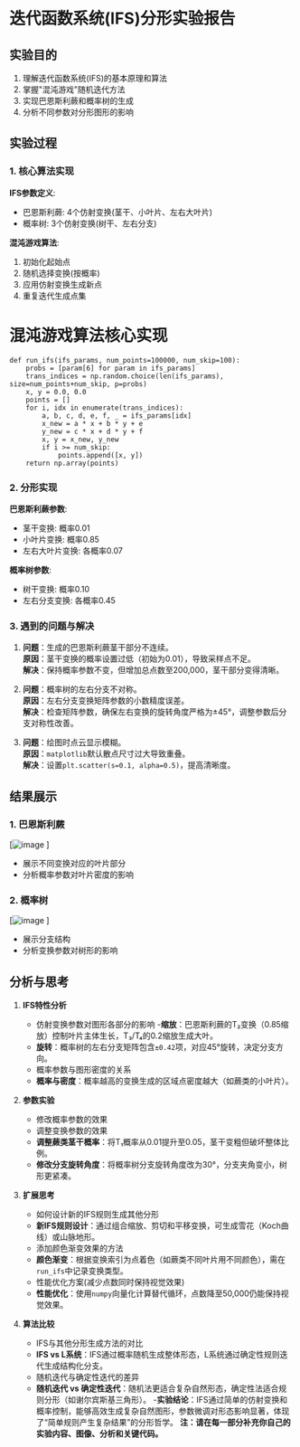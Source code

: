 # 迭代函数系统(IFS)分形实验报告

## 实验目的

1. 理解迭代函数系统(IFS)的基本原理和算法
2. 掌握"混沌游戏"随机迭代方法
3. 实现巴恩斯利蕨和概率树的生成
4. 分析不同参数对分形图形的影响

## 实验过程

### 1. 核心算法实现

**IFS参数定义**:
- 巴恩斯利蕨: 4个仿射变换(茎干、小叶片、左右大叶片)
- 概率树: 3个仿射变换(树干、左右分支)

**混沌游戏算法**:
1. 初始化起始点
2. 随机选择变换(按概率)
3. 应用仿射变换生成新点
4. 重复迭代生成点集
# 混沌游戏算法核心实现
```
def run_ifs(ifs_params, num_points=100000, num_skip=100):
    probs = [param[6] for param in ifs_params]
    trans_indices = np.random.choice(len(ifs_params), size=num_points+num_skip, p=probs)
    x, y = 0.0, 0.0
    points = []
    for i, idx in enumerate(trans_indices):
        a, b, c, d, e, f, _ = ifs_params[idx]
        x_new = a * x + b * y + e
        y_new = c * x + d * y + f
        x, y = x_new, y_new
        if i >= num_skip:
            points.append([x, y])
    return np.array(points)
```
### 2. 分形实现

**巴恩斯利蕨参数**:
- 茎干变换: 概率0.01
- 小叶片变换: 概率0.85
- 左右大叶片变换: 各概率0.07

**概率树参数**:
- 树干变换: 概率0.10
- 左右分支变换: 各概率0.45

### 3. 遇到的问题与解决
1. **问题**：生成的巴恩斯利蕨茎干部分不连续。  
   **原因**：茎干变换的概率设置过低（初始为0.01），导致采样点不足。  
   **解决**：保持概率参数不变，但增加总点数至200,000，茎干部分变得清晰。  

2. **问题**：概率树的左右分支不对称。  
   **原因**：左右分支变换矩阵参数的小数精度误差。  
   **解决**：检查矩阵参数，确保左右变换的旋转角度严格为±45°，调整参数后分支对称性改善。  

3. **问题**：绘图时点云显示模糊。  
   **原因**：`matplotlib`默认散点尺寸过大导致重叠。  
   **解决**：设置`plt.scatter(s=0.1, alpha=0.5)`，提高清晰度。  

## 结果展示

### 1. 巴恩斯利蕨
[![image](https://github.com/user-attachments/assets/13b066cb-0c00-4ab6-b688-3903c3610cfd)
]
- 展示不同变换对应的叶片部分
- 分析概率参数对叶片密度的影响

### 2. 概率树 
[![image](https://github.com/user-attachments/assets/4d0ea302-9986-40b4-bdbc-66aab8eab795)
]
- 展示分支结构
- 分析变换参数对树形的影响

## 分析与思考

1. **IFS特性分析**
   - 仿射变换参数对图形各部分的影响
   -**缩放**：巴恩斯利蕨的T₂变换（0.85缩放）控制叶片主体生长，T₃/T₄的0.2缩放生成大叶。  
   - **旋转**：概率树的左右分支矩阵包含`±0.42`项，对应45°旋转，决定分支方向。
   - 概率参数与图形密度的关系
   - **概率与密度**：概率越高的变换生成的区域点密度越大（如蕨类的小叶片）。

2. **参数实验**
   - 修改概率参数的效果
   - 调整变换参数的效果
   - **调整蕨类茎干概率**：将T₁概率从0.01提升至0.05，茎干变粗但破坏整体比例。  
   - **修改分支旋转角度**：将概率树分支旋转角度改为30°，分支夹角变小，树形更紧凑。

3. **扩展思考**
   - 如何设计新的IFS规则生成其他分形
   - **新IFS规则设计**：通过组合缩放、剪切和平移变换，可生成雪花（Koch曲线）或山脉地形。
   - 添加颜色渐变效果的方法
   - **颜色渐变**：根据变换索引为点着色（如蕨类不同叶片用不同颜色），需在`run_ifs`中记录变换类型。
   - 性能优化方案(减少点数同时保持视觉效果)
   - **性能优化**：使用`numpy`向量化计算替代循环，点数降至50,000仍能保持视觉效果。

4. **算法比较**
   - IFS与其他分形生成方法的对比
   - **IFS vs L系统**：IFS通过概率随机生成整体形态，L系统通过确定性规则迭代生成结构化分支。
   - 随机迭代与确定性迭代的差异
   - **随机迭代 vs 确定性迭代**：随机法更适合复杂自然形态，确定性法适合规则分形（如谢尔宾斯基三角形）。
-**实验结论**：IFS通过简单的仿射变换和概率控制，能够高效生成复杂自然图形，参数微调对形态影响显著，体现了“简单规则产生复杂结果”的分形哲学。
**注：请在每一部分补充你自己的实验内容、图像、分析和关键代码。**
